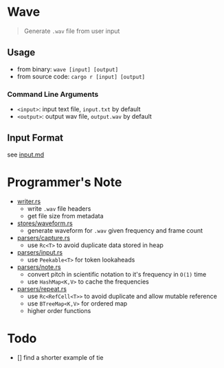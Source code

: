 # Wave
> Generate `.wav` file from user input

## Usage
- from binary: `wave [input] [output]`
- from source code: `cargo r [input] [output]`

### Command Line Arguments

- `<input>`: input text file, `input.txt` by default
- `<output>`: output wav file, `output.wav` by default

## Input Format

see [input.md](./doc/input.md)

# Programmer's Note


- [writer.rs](./src/writer.rs)
  - write `.wav` file headers
  - get file size from metadata
- [stores/waveform.rs](./src/stores/waveform.rs)
  - generate waveform for `.wav` given frequency and frame count
- [parsers/capture.rs](./src/parsers/capture.rs)
  - use `Rc<T>` to avoid duplicate data stored in heap
- [parsers/input.rs](./src/parsers/input.rs)
  - use `Peekable<T>` for token lookaheads
- [parsers/note.rs](./src/parsers/note.rs)
  - convert pitch in scientific notation to it's frequency in `O(1)` time
  - use `HashMap<K,V>` to cache the frequencies
- [parsers/repeat.rs](./src/parsers/repeat.rs)
  - use `Rc<RefCell<T>>` to avoid duplicate and allow mutable reference
  - use `BTreeMap<K,V>` for ordered map
  - higher order functions

# Todo

- [] find a shorter example of tie